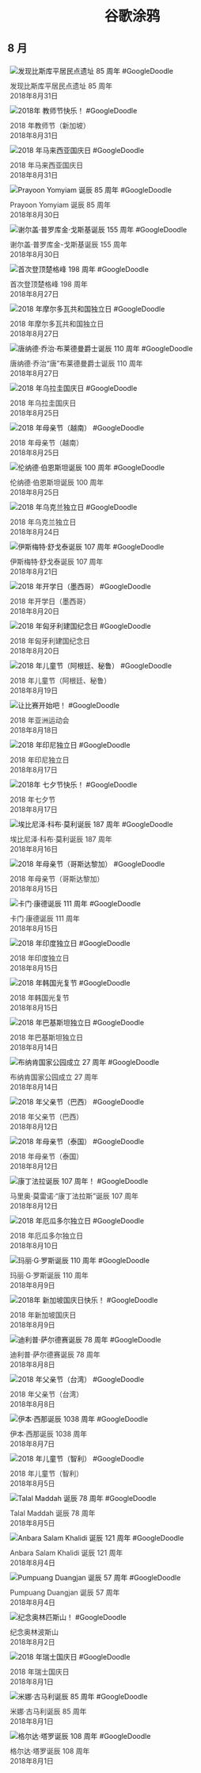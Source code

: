 
<h1 align="center"> 谷歌涂鸦 </h1>




## 8 月

<div class="image">


<img src="https://lh3.googleusercontent.com/WBUrQD2cBJpjtW398J06UwOh1fdVOtiq5HzxHMva62hh3RbFJFIbPuoAtO8RIBVosZeOPtve-6Fwt4gam2QaEUlr2X6XMUFMbbGIwBWY" alt="发现比斯库平居民点遗址 85 周年 #GoogleDoodle" style="margin: 5px"/>
<div class="info" style="font-size: 14px; color:#333333; margin:5px"><div class="title">发现比斯库平居民点遗址 85 周年</div><div class="date">2018年8月31日</div></div>

<img src="https://lh3.googleusercontent.com/qgqTl7c-jity4KmWat3IAdF3ultwNNY_zoT1r7imhndVk_Si0WXt_39jsC93e1EZS9JKSsAzkSwl-x7V4J41D5YODU9f9wsvLjz7x3f6" alt="2018年 教师节快乐！ #GoogleDoodle" style="margin: 5px"/>
<div class="info" style="font-size: 14px; color:#333333; margin:5px"><div class="title">2018 年教师节（新加坡）</div><div class="date">2018年8月31日</div></div>

<img src="https://lh3.googleusercontent.com/yIabFCgzEet8XDyCNwHBfvc7lbpp9phe0kfIka-S-XZI-1IdGfKtTWTzWYGYLbokahOcUP-iPk3y638X1AmC5yhvgwpqx6vj0mzCkhlFfA" alt="2018 年马来西亚国庆日 #GoogleDoodle" style="margin: 5px"/>
<div class="info" style="font-size: 14px; color:#333333; margin:5px"><div class="title">2018 年马来西亚国庆日</div><div class="date">2018年8月31日</div></div>

<img src="https://lh3.googleusercontent.com/RMr0-ruAIq-5Z5He0s8p8tmIsP_GVONwIDEEiOWtzOeFLQ9xsM9JluujPSmpokDR_bDlo-oNzuyMZQmjb3p_gJEijB3QJmaEte_XJDW0nA" alt="Prayoon Yomyiam 诞辰 85 周年 #GoogleDoodle" style="margin: 5px"/>
<div class="info" style="font-size: 14px; color:#333333; margin:5px"><div class="title">Prayoon Yomyiam 诞辰 85 周年</div><div class="date">2018年8月30日</div></div>

<img src="https://lh3.googleusercontent.com/I6yxLzKavpjpuBKu-xPRAJLh4G1NC9_RPs0MZ2FrZ2tgPI_Sb_abbUPWog5cHz_IA4UiExmVytqM-KGtnX3zQC-WGBwcIlvZuKCE4FYt1w" alt="谢尔盖·普罗库金·戈斯基诞辰 155 周年 #GoogleDoodle" style="margin: 5px"/>
<div class="info" style="font-size: 14px; color:#333333; margin:5px"><div class="title">谢尔盖·普罗库金-戈斯基诞辰 155 周年</div><div class="date">2018年8月30日</div></div>

<img src="https://lh3.googleusercontent.com/522N8McdLTB_Z9zhVJYZFpyLe4Bc8GKmKAqS5l25E01XlAjMo5lPMIjC2esJQCp837kFyiJRy3eh2ARvo-9qqKWbVluNpSil9zjan4I" alt="首次登顶楚格峰 198 周年 #GoogleDoodle" style="margin: 5px"/>
<div class="info" style="font-size: 14px; color:#333333; margin:5px"><div class="title">首次登顶楚格峰 198 周年</div><div class="date">2018年8月27日</div></div>

<img src="https://lh3.googleusercontent.com/6B4BgX3Z5hqDBufvEpaSVbZI1rY0pq8eIkoMQDNwJJ4C3XllJnTOQ1OozdJr9Tz9JDXpeYO8eVJE8lIvtz7E6OiTqwcRF4cmxnaQJ8iR" alt="2018 年摩尔多瓦共和国独立日 #GoogleDoodle" style="margin: 5px"/>
<div class="info" style="font-size: 14px; color:#333333; margin:5px"><div class="title">2018 年摩尔多瓦共和国独立日</div><div class="date">2018年8月27日</div></div>

<img src="https://lh3.googleusercontent.com/7oDXiGTVCjr_m7lCRKhUeOIzi3zcmewCUU5gs-JiU5w66mpCGslRWg-b-g_DMWUBqgEfPgVGjvZ_7fsannfoSEERnrHFJqckekBnTH3U" alt="唐纳德·乔治·布莱德曼爵士诞辰 110 周年 #GoogleDoodle" style="margin: 5px"/>
<div class="info" style="font-size: 14px; color:#333333; margin:5px"><div class="title">唐纳德·乔治“唐”布莱德曼爵士诞辰 110 周年</div><div class="date">2018年8月27日</div></div>

<img src="https://lh3.googleusercontent.com/ozV7ALL5Bde2W0c5nGRDf_JFeK8Xn1IB8S3mOz4XodXjS7pEr4vP8VTIDpKW5mCh0A3xiUsyKNrEC-uO2yekp0cL1G_oCCEqMHv1LpjX7g" alt="2018 年乌拉圭国庆日 #GoogleDoodle" style="margin: 5px"/>
<div class="info" style="font-size: 14px; color:#333333; margin:5px"><div class="title">2018 年乌拉圭国庆日</div><div class="date">2018年8月25日</div></div>

<img src="https://lh3.googleusercontent.com/CpyrBXwSQb1AgCGS91hPqJcOb9BG6UlbYLU1GKgGqnfqHFWpBP08xtQhBxQERMxmWPI1fkOzbDN1LUWphyDTy1qZ-MBBC3zinV0pzRA" alt="2018 年母亲节（越南） #GoogleDoodle" style="margin: 5px"/>
<div class="info" style="font-size: 14px; color:#333333; margin:5px"><div class="title">2018 年母亲节（越南）</div><div class="date">2018年8月25日</div></div>

<img src="https://lh3.googleusercontent.com/3Uj_UjHSIva3K-fcuXF6XWczdMUAzfmyNG6oK9a7ynY-WxJGxCuAUqonlcFT7v0tkrYiIYZA4iHtva399xR7eD5nihfd8X7xMZxG0s8" alt="伦纳德·伯恩斯坦诞辰 100 周年 #GoogleDoodle" style="margin: 5px"/>
<div class="info" style="font-size: 14px; color:#333333; margin:5px"><div class="title">伦纳德·伯恩斯坦诞辰 100 周年</div><div class="date">2018年8月25日</div></div>

<img src="https://lh3.googleusercontent.com/D7XZzx-L2ygrfMJs9PIsZwPEL-__dmK503FM0YttZUjgX5qZbo6qKKXAVWOJ8qpHdKYANfgcCh1oTPmaXXxmmN9QfvvLgRfC9XCM5Lw" alt="2018 年乌克兰独立日 #GoogleDoodle" style="margin: 5px"/>
<div class="info" style="font-size: 14px; color:#333333; margin:5px"><div class="title">2018 年乌克兰独立日</div><div class="date">2018年8月24日</div></div>

<img src="https://lh3.googleusercontent.com/WlnYn1KZlkLc89g4tMRFg6VHiwzsHfwxFRnARWBlV9rVwATdgDucHPJab2XGAY98Jtk1-XsafhJ18WBQzGLOxynx9Ero2z42gUD_cdWV" alt="伊斯梅特·舒戈泰诞辰 107 周年 #GoogleDoodle" style="margin: 5px"/>
<div class="info" style="font-size: 14px; color:#333333; margin:5px"><div class="title">伊斯梅特·舒戈泰诞辰 107 周年</div><div class="date">2018年8月21日</div></div>

<img src="https://lh3.googleusercontent.com/V3r1ufJ12GoxxqfiS7KOVOKj08Zbc6URkdHUK6N_kSyLAX1RE4z2URDga0w99jo5sKRPuKS70YvXHFDAHfEb6K1HVvsZ8NnOjyFT-Xhw" alt="2018 年开学日（墨西哥） #GoogleDoodle" style="margin: 5px"/>
<div class="info" style="font-size: 14px; color:#333333; margin:5px"><div class="title">2018 年开学日（墨西哥）</div><div class="date">2018年8月20日</div></div>

<img src="https://lh3.googleusercontent.com/VDaOAk4eTALsCAEvnUOmN-CJT_kJUXBoVZiQYGpj3F98HUmMbFmBdy0HHfMQXusdHAVrbaGmSopcVAJryVS86xXmNG74VN1OY6-teXPQ" alt="2018 年匈牙利建国纪念日 #GoogleDoodle" style="margin: 5px"/>
<div class="info" style="font-size: 14px; color:#333333; margin:5px"><div class="title">2018 年匈牙利建国纪念日</div><div class="date">2018年8月20日</div></div>

<img src="https://lh3.googleusercontent.com/p4U9E-wbG1atHO-cmThfpRV1Xjyk7AbPADaJsEF2_sxw_4B5RfL9YqplEITxbmvSgnrSPbDiFQjh178wArnnZ60XwJwlnLpZJ1povtA" alt="2018 年儿童节（阿根廷、秘鲁） #GoogleDoodle" style="margin: 5px"/>
<div class="info" style="font-size: 14px; color:#333333; margin:5px"><div class="title">2018 年儿童节（阿根廷、秘鲁）</div><div class="date">2018年8月19日</div></div>

<img src="https://lh3.googleusercontent.com/jkguSbkaV4tkU3OEvKo5ebAhX9_rAoSwxwU2g3pS5v8winD3Mnl8ZT4WYThAwqOvjm8h2RO_EG57z6Yfbv-Ek_NdWULEdD7OqCkYCdOANQ" alt="让比赛开始吧！ #GoogleDoodle" style="margin: 5px"/>
<div class="info" style="font-size: 14px; color:#333333; margin:5px"><div class="title">2018 年亚洲运动会</div><div class="date">2018年8月18日</div></div>

<img src="https://lh3.googleusercontent.com/XzQ-tK-fr0KEA4Rhd0DVrJ90nw9UHjIjz8_iXQVGUqUuvU9eBOtSUhJ1pWp9im9N1IQRhckFsBQtoUTfohV0uAbHdKO0KpRWj8VnBe8i" alt="2018 年印尼独立日 #GoogleDoodle" style="margin: 5px"/>
<div class="info" style="font-size: 14px; color:#333333; margin:5px"><div class="title">2018 年印尼独立日</div><div class="date">2018年8月17日</div></div>

<img src="https://lh3.googleusercontent.com/zoWESPyl6L-Ma8TLVdXceWUe8UyTRuTtHVMS6cQkVujop7luaLYEGMdl2IomYUbn8OxbsY_-MVMZBg_r8ZlvofM3mGgnTiqRAor938ag" alt="2018年 七夕节快乐！ #GoogleDoodle" style="margin: 5px"/>
<div class="info" style="font-size: 14px; color:#333333; margin:5px"><div class="title">2018 年七夕节</div><div class="date">2018年8月17日</div></div>

<img src="https://lh3.googleusercontent.com/88Mp2gvJSE-7WouBw8zPtsHUosz_0mgkCaOvq3LOzT50ul0EjzGwPyL3RekEujQr5tsJPicCdzxLW2Ao0o3PTmowt4gGO-RwgRAwtKw" alt="埃比尼泽·科布·莫利诞辰 187 周年 #GoogleDoodle" style="margin: 5px"/>
<div class="info" style="font-size: 14px; color:#333333; margin:5px"><div class="title">埃比尼泽·科布·莫利诞辰 187 周年</div><div class="date">2018年8月16日</div></div>

<img src="https://lh3.googleusercontent.com/dXz2rEU29ftZLHpq8G6GECjoLU3SzObdIvwTfs8JH4odFWfiGA84_huC4LEFMIF4UGz_G_ORKnYJLj8XUN-spzg-gx28x506hPvEUx7A" alt="2018 年母亲节（哥斯达黎加） #GoogleDoodle" style="margin: 5px"/>
<div class="info" style="font-size: 14px; color:#333333; margin:5px"><div class="title">2018 年母亲节（哥斯达黎加）</div><div class="date">2018年8月15日</div></div>

<img src="https://lh3.googleusercontent.com/q9zIT0Dw0wpsDc_D3OlHvey0HRPWCvvhfEA5bGemuKdcFFex84FXqUj9PjeC5q6f025xKzpjGusFk5qEytx7BpOUI1n9wklup14o7DHK9Q" alt="卡门·康德诞辰 111 周年 #GoogleDoodle" style="margin: 5px"/>
<div class="info" style="font-size: 14px; color:#333333; margin:5px"><div class="title">卡门·康德诞辰 111 周年</div><div class="date">2018年8月15日</div></div>

<img src="https://lh3.googleusercontent.com/Lvu8DmcCjmD-T8jbzuvlA_QAxGk18PW0FnjbnGLyLSXonGNet4uyuWTM6TLScLEy6__-35uo7X2SWXF827u1RoHN1HYOKirlvUMua3-g" alt="2018 年印度独立日 #GoogleDoodle" style="margin: 5px"/>
<div class="info" style="font-size: 14px; color:#333333; margin:5px"><div class="title">2018 年印度独立日</div><div class="date">2018年8月15日</div></div>

<img src="https://lh3.googleusercontent.com/5L-pz8mOJG0NNubkxGMT_tRW8PDzBIoRyj0JUCu9bBd3BXSjsaAVJ2AL8yZ4_nFrgO2gMyRZm0TGWU9--LxKJnRFrg188STEs2lW7c2i" alt="2018 年韩国光复节 #GoogleDoodle" style="margin: 5px"/>
<div class="info" style="font-size: 14px; color:#333333; margin:5px"><div class="title">2018 年韩国光复节</div><div class="date">2018年8月15日</div></div>

<img src="https://lh3.googleusercontent.com/kfoOQgneeaWj_DkAQqREQ1H4jxsqynEehLFOtPsw3UA1OHXfqApjNMtXy_KkVAEJwH4ULSLyTvDxADGLmdzPn1ur2LHdVoFCb7bQOzCskA" alt="2018 年巴基斯坦独立日 #GoogleDoodle" style="margin: 5px"/>
<div class="info" style="font-size: 14px; color:#333333; margin:5px"><div class="title">2018 年巴基斯坦独立日</div><div class="date">2018年8月14日</div></div>

<img src="https://lh3.googleusercontent.com/Kye9ZPevRLSmVy3nsDYuptOx13AoBw7Can6rRFyuudYe6sAoHZqY6b31a9LjRuSU95gyU_xuTtBqceRZwGPBBSwjKSbVOckugC0M7HKq" alt="布纳肯国家公园成立 27 周年 #GoogleDoodle" style="margin: 5px"/>
<div class="info" style="font-size: 14px; color:#333333; margin:5px"><div class="title">布纳肯国家公园成立 27 周年</div><div class="date">2018年8月14日</div></div>

<img src="https://lh3.googleusercontent.com/rGJ18bTK_00_GhL77Y1UAp0evMTdXKp4jCpz4RZLRu9X-dPSFCjZRdvnvm7lp281Yxr4JH-Dw0Px4Q84Xg-I24seLKr__bXmmsFzl8lQ" alt="2018 年父亲节（巴西） #GoogleDoodle" style="margin: 5px"/>
<div class="info" style="font-size: 14px; color:#333333; margin:5px"><div class="title">2018 年父亲节（巴西）</div><div class="date">2018年8月12日</div></div>

<img src="https://lh3.googleusercontent.com/LeSa57xyAqiF_IlnidwRIXoNrN9j-nB0Xoe_L3iCsVsfleMc-q0aKLGzYznYXqRh_hwj8wmnQDQt99IEUGoCTnKhhCvc_R-Dz9Iz00M9BA" alt="2018 年母亲节（泰国） #GoogleDoodle" style="margin: 5px"/>
<div class="info" style="font-size: 14px; color:#333333; margin:5px"><div class="title">2018 年母亲节（泰国）</div><div class="date">2018年8月12日</div></div>

<img src="https://lh3.googleusercontent.com/E2PknzmyMok3acYaAmvRazvqUh8kO119slqVdUNow7OuhqlqCapmU5_CV59n1fGy2jkDKgIiY_PZJTHQXULJdsKNgok4rL56PwNKCoA" alt="康丁法拉诞辰 107 周年！ #GoogleDoodle" style="margin: 5px"/>
<div class="info" style="font-size: 14px; color:#333333; margin:5px"><div class="title">马里奥·莫雷诺·“康丁法拉斯”诞辰 107 周年</div><div class="date">2018年8月12日</div></div>

<img src="https://lh3.googleusercontent.com/7FUT-jz0mcfhc63xzMZFYsKpx3bf6Gv4qhwC3Pz5O3_Meej6yekQXu3XrG66Xd2wbRvXjHgS-o-kfusACHUhQo0PLr3sjJdviyIjMk9pvQ" alt="2018 年厄瓜多尔独立日 #GoogleDoodle" style="margin: 5px"/>
<div class="info" style="font-size: 14px; color:#333333; margin:5px"><div class="title">2018 年厄瓜多尔独立日</div><div class="date">2018年8月10日</div></div>

<img src="https://lh3.googleusercontent.com/4WMMyZBIzhWnJi-lfknABhr9C0wdLV3LHhoOSxVJEX0ml6i8KxAfBs5lYvVgqeJ2QtDDm5ARqzOjXxOP0tRgHsAAl427PNU9rjcpshQ" alt="玛丽·G·罗斯诞辰 110 周年 #GoogleDoodle" style="margin: 5px"/>
<div class="info" style="font-size: 14px; color:#333333; margin:5px"><div class="title">玛丽·G·罗斯诞辰 110 周年</div><div class="date">2018年8月9日</div></div>

<img src="https://lh3.googleusercontent.com/d9GG-R-Q_Raj5PlvjFUCIair3bNI6qcV6U42EDBotTPKQf0ABPRKUxwXEjHyUn16Ka8LV1e-ysKwpNVVB3qjCoYdxPaMdvcmc9aPjjA" alt="2018年 新加坡国庆日快乐！ #GoogleDoodle" style="margin: 5px"/>
<div class="info" style="font-size: 14px; color:#333333; margin:5px"><div class="title">2018 年新加坡国庆日</div><div class="date">2018年8月9日</div></div>

<img src="https://lh3.googleusercontent.com/tQkJgukN8lrm1ndLRukvzmAuhV9-S16kvjVoDFDsEbfQVwwnkD41cWQuF3lhfe0Ba-86vRds_9zFmzRPCE3K7pr5zeJMHcpE9pQxwGWT" alt="迪利普·萨尔德赛诞辰 78 周年 #GoogleDoodle" style="margin: 5px"/>
<div class="info" style="font-size: 14px; color:#333333; margin:5px"><div class="title">迪利普·萨尔德赛诞辰 78 周年</div><div class="date">2018年8月8日</div></div>

<img src="https://lh3.googleusercontent.com/tSajoc9xDhtmcr-e95QDXGcFfhDfwrp6Avkgn7I78yxkpKCK2TT2VaySwQINInnkxnfEZ6mkYIXWhWcZKyTgFteZolWST95gLm5auKGHiQ" alt="2018 年父亲节（台湾） #GoogleDoodle" style="margin: 5px"/>
<div class="info" style="font-size: 14px; color:#333333; margin:5px"><div class="title">2018 年父亲节（台湾）</div><div class="date">2018年8月8日</div></div>

<img src="https://lh3.googleusercontent.com/GrdKGdGz2x2D3lrh_1hchLGrzNDFez0_lS1QTWXLnysOH5qFeDdRg_ogIY9pcHEBtFW9OwiaIW4PZfmUaOZTM2E-8bIJSYqomONpkSs" alt="伊本·西那诞辰 1038 周年 #GoogleDoodle" style="margin: 5px"/>
<div class="info" style="font-size: 14px; color:#333333; margin:5px"><div class="title">伊本·西那诞辰 1038 周年</div><div class="date">2018年8月7日</div></div>

<img src="https://lh3.googleusercontent.com/gCURzRCtEeD66eJFjOE5lceCpsT7BzfFGHdejYy22RYE5jQpXrjOhZLtJRNm7BWCrW6-P9Mqmh7JOcSgkjxWYMaP0jYrnrnkGGNwjsU" alt="2018 年儿童节（智利） #GoogleDoodle" style="margin: 5px"/>
<div class="info" style="font-size: 14px; color:#333333; margin:5px"><div class="title">2018 年儿童节（智利）</div><div class="date">2018年8月5日</div></div>

<img src="https://lh3.googleusercontent.com/lmSPIqKFKFosloTTaLw1gNFz_mVmEfelZ43GjBDBuR55LWNcgwEeO30l1tKNac3AhMrWzERgqytfd9JeOiEvFf2GVuhLBFrihFqKqM9iPQ" alt="Talal Maddah 诞辰 78 周年 #GoogleDoodle" style="margin: 5px"/>
<div class="info" style="font-size: 14px; color:#333333; margin:5px"><div class="title">Talal Maddah 诞辰 78 周年</div><div class="date">2018年8月5日</div></div>

<img src="https://lh3.googleusercontent.com/rbwocRwfa87Qtyr7OzJoa4gTwvuWItwhkGEi5hdhDg7pquR5wbwXD_8vZ6kwVeFkUoWVNC7KcRL7ZhLgyqNWgWbnODEgUX1FxBvV9Qa9" alt="Anbara Salam Khalidi 诞辰 121 周年 #GoogleDoodle" style="margin: 5px"/>
<div class="info" style="font-size: 14px; color:#333333; margin:5px"><div class="title">Anbara Salam Khalidi 诞辰 121 周年</div><div class="date">2018年8月4日</div></div>

<img src="https://lh3.googleusercontent.com/G2ZlYo_LVDf5zzdN3cx8snkrQrrY3cKBcA_omyJWb15Soc61KXt3NXGVlbQ0RhvTNJiVUsFLCsf9CSNHcSAHm4FNS3IKXYgFeBbol8hwRw" alt="Pumpuang Duangjan 诞辰 57 周年 #GoogleDoodle" style="margin: 5px"/>
<div class="info" style="font-size: 14px; color:#333333; margin:5px"><div class="title">Pumpuang Duangjan 诞辰 57 周年</div><div class="date">2018年8月4日</div></div>

<img src="https://lh3.googleusercontent.com/r6KeQay0BHRs9fj8odKkhbzTRbwJofaGTSau-7tMDm9OYhcSJNGqgopkDQ8DiRoFU7kjrDZSK-YvcEZKhMMt0ntyT2RJZgIMeeTrAWE" alt="纪念奥林匹斯山！ #GoogleDoodle" style="margin: 5px"/>
<div class="info" style="font-size: 14px; color:#333333; margin:5px"><div class="title">纪念奥林波斯山</div><div class="date">2018年8月2日</div></div>

<img src="https://lh3.googleusercontent.com/xESEkdXwO2YGPelGm4iDO11_wKpycyoaX-kPtFICwqnwuTjmF9ygzZgpAg9lnmFMeIjkeswl9WCxEW6HjnS74l5NRYvLItUo8QCQ54c" alt="2018 年瑞士国庆日 #GoogleDoodle" style="margin: 5px"/>
<div class="info" style="font-size: 14px; color:#333333; margin:5px"><div class="title">2018 年瑞士国庆日</div><div class="date">2018年8月1日</div></div>

<img src="https://lh3.googleusercontent.com/A9x2M_Mlc74gzYzpt8IRw47gXe8BW8tuvxYsIQwxUzqIP9SQFM0alwxEAAu64pYAQ6rDEuF2NGuPr8fs7n_seu5aIzMKCsK0ZmPszdk" alt="米娜·古马利诞辰 85 周年 #GoogleDoodle" style="margin: 5px"/>
<div class="info" style="font-size: 14px; color:#333333; margin:5px"><div class="title">米娜·古马利诞辰 85 周年</div><div class="date">2018年8月1日</div></div>

<img src="https://lh3.googleusercontent.com/nraWqnaGw1Eo3uVCnop3kirHXTLMUiV3SckcXfYunV6t9gMY3iWcOVmxWQxFEcWOf_U17ipbi9csS22Xi4Fdlcu0BX8yVlqjLI_HHIys" alt="格尔达·塔罗诞辰 108 周年 #GoogleDoodle" style="margin: 5px"/>
<div class="info" style="font-size: 14px; color:#333333; margin:5px"><div class="title">格尔达·塔罗诞辰 108 周年</div><div class="date">2018年8月1日</div></div>

</div>









